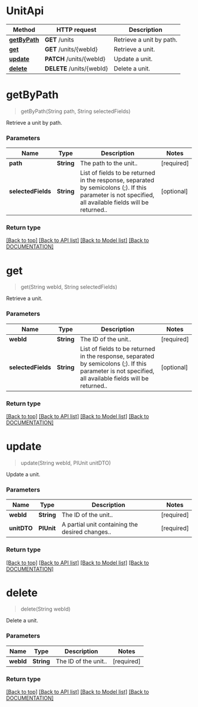 # UnitApi

Method | HTTP request | Description
------------ | ------------- | -------------
[**getByPath**](UnitApi.md#getbypath) | **GET** /units | Retrieve a unit by path.
[**get**](UnitApi.md#get) | **GET** /units/{webId} | Retrieve a unit.
[**update**](UnitApi.md#update) | **PATCH** /units/{webId} | Update a unit.
[**delete**](UnitApi.md#delete) | **DELETE** /units/{webId} | Delete a unit.


# **getByPath**
> getByPath(String path, String selectedFields)

Retrieve a unit by path.

### Parameters

Name | Type | Description | Notes
------------- | ------------- | ------------- | -------------
 **path** | **String**| The path to the unit.. | [required]
 **selectedFields** | **String**| List of fields to be returned in the response, separated by semicolons (;). If this parameter is not specified, all available fields will be returned.. | [optional]


### Return type



[[Back to top]](#) [[Back to API list]](../../DOCUMENTATION.md#documentation-for-api-endpoints) [[Back to Model list]](../../DOCUMENTATION.md#documentation-for-models) [[Back to DOCUMENTATION]](../../DOCUMENTATION.md)

# **get**
> get(String webId, String selectedFields)

Retrieve a unit.

### Parameters

Name | Type | Description | Notes
------------- | ------------- | ------------- | -------------
 **webId** | **String**| The ID of the unit.. | [required]
 **selectedFields** | **String**| List of fields to be returned in the response, separated by semicolons (;). If this parameter is not specified, all available fields will be returned.. | [optional]


### Return type



[[Back to top]](#) [[Back to API list]](../../DOCUMENTATION.md#documentation-for-api-endpoints) [[Back to Model list]](../../DOCUMENTATION.md#documentation-for-models) [[Back to DOCUMENTATION]](../../DOCUMENTATION.md)

# **update**
> update(String webId, PIUnit unitDTO)

Update a unit.

### Parameters

Name | Type | Description | Notes
------------- | ------------- | ------------- | -------------
 **webId** | **String**| The ID of the unit.. | [required]
 **unitDTO** | **PIUnit**| A partial unit containing the desired changes.. | [required]


### Return type



[[Back to top]](#) [[Back to API list]](../../DOCUMENTATION.md#documentation-for-api-endpoints) [[Back to Model list]](../../DOCUMENTATION.md#documentation-for-models) [[Back to DOCUMENTATION]](../../DOCUMENTATION.md)

# **delete**
> delete(String webId)

Delete a unit.

### Parameters

Name | Type | Description | Notes
------------- | ------------- | ------------- | -------------
 **webId** | **String**| The ID of the unit.. | [required]


### Return type



[[Back to top]](#) [[Back to API list]](../../DOCUMENTATION.md#documentation-for-api-endpoints) [[Back to Model list]](../../DOCUMENTATION.md#documentation-for-models) [[Back to DOCUMENTATION]](../../DOCUMENTATION.md)
